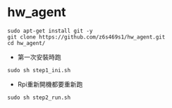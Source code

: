 # hw_agent


```shell=
sudo apt-get install git -y
git clone https://github.com/z6s469s1/hw_agent.git
cd hw_agent/
```
- 第一次安裝時跑
```shell=
sudo sh step1_ini.sh
```
- Rpi重新開機都要重新跑
```shell=
sudo sh step2_run.sh
```
